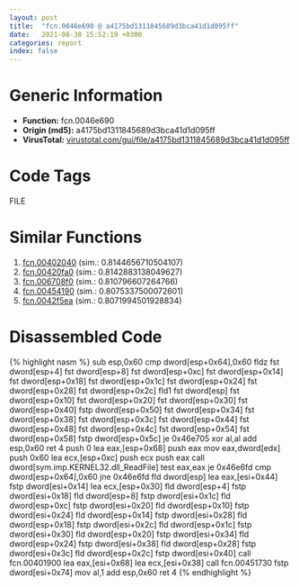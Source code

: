 ```yaml
---
layout: post
title:  "fcn.0046e690 @ a4175bd1311845689d3bca41d1d095ff"
date:   2021-08-30 15:52:19 +0300
categories: report
index: false
---
```


# Generic Information
- **Function:** fcn.0046e690
- **Origin (md5):** a4175bd1311845689d3bca41d1d095ff
- **VirusTotal:** [virustotal.com/gui/file/a4175bd1311845689d3bca41d1d095ff][virustotal_ref]

# Code Tags
<span class="tag" id="FILE">FILE</span>


# Similar Functions

1. [fcn.00402040][similar_1_ref] (sim.: 0.8144656710504107)
2. [fcn.00420fa0][similar_2_ref] (sim.: 0.8142883138049627)
3. [fcn.006708f0][similar_3_ref] (sim.: 0.810796607264766)
4. [fcn.00454190][similar_4_ref] (sim.: 0.8075337500072601)
5. [fcn.0042f5ea][similar_5_ref] (sim.: 0.8071994501928834)


# Disassembled Code

{% highlight nasm %}
sub esp,0x60
cmp dword[esp+0x64],0x60
fldz 
fst dword[esp+4]
fst dword[esp+8]
fst dword[esp+0xc]
fst dword[esp+0x14]
fst dword[esp+0x18]
fst dword[esp+0x1c]
fst dword[esp+0x24]
fst dword[esp+0x28]
fst dword[esp+0x2c]
fld1 
fst dword[esp]
fst dword[esp+0x10]
fst dword[esp+0x20]
fst dword[esp+0x30]
fst dword[esp+0x40]
fstp dword[esp+0x50]
fst dword[esp+0x34]
fst dword[esp+0x38]
fst dword[esp+0x3c]
fst dword[esp+0x44]
fst dword[esp+0x48]
fst dword[esp+0x4c]
fst dword[esp+0x54]
fst dword[esp+0x58]
fstp dword[esp+0x5c]
je 0x46e705
xor al,al
add esp,0x60
ret 4
push 0
lea eax,[esp+0x68]
push eax
mov eax,dword[edx]
push 0x60
lea ecx,[esp+0xc]
push ecx
push eax
call dword[sym.imp.KERNEL32.dll_ReadFile]
test eax,eax
je 0x46e6fd
cmp dword[esp+0x64],0x60
jne 0x46e6fd
fld dword[esp]
lea eax,[esi+0x44]
fstp dword[esi+0x14]
lea ecx,[esp+0x30]
fld dword[esp+4]
fstp dword[esi+0x18]
fld dword[esp+8]
fstp dword[esi+0x1c]
fld dword[esp+0xc]
fstp dword[esi+0x20]
fld dword[esp+0x10]
fstp dword[esi+0x24]
fld dword[esp+0x14]
fstp dword[esi+0x28]
fld dword[esp+0x18]
fstp dword[esi+0x2c]
fld dword[esp+0x1c]
fstp dword[esi+0x30]
fld dword[esp+0x20]
fstp dword[esi+0x34]
fld dword[esp+0x24]
fstp dword[esi+0x38]
fld dword[esp+0x28]
fstp dword[esi+0x3c]
fld dword[esp+0x2c]
fstp dword[esi+0x40]
call fcn.00401900
lea eax,[esi+0x68]
lea ecx,[esi+0x38]
call fcn.00451730
fstp dword[esi+0x74]
mov al,1
add esp,0x60
ret 4
{% endhighlight %}


[similar_1_ref]: /report/fcn.00402040@9c2b894b84f59672d8be2e984066f76f
[similar_2_ref]: /report/fcn.00420fa0@be7fba7cc724acf4ae2900d99e0fc9c3
[similar_3_ref]: /report/fcn.006708f0@c92f0480e2fbc88393d2c65c08a235e0
[similar_4_ref]: /report/fcn.00454190@289859175c221b107317af7727d26c17
[similar_5_ref]: /report/fcn.0042f5ea@214019fc1439a81af54ff417c477f8dc
[virustotal_ref]: https://www.virustotal.com/gui/file/a4175bd1311845689d3bca41d1d095ff